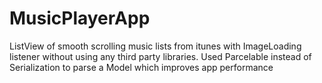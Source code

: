 # MusicPlayerApp

ListView of smooth scrolling music lists from itunes with ImageLoading listener without using any third party libraries.
Used Parcelable instead of Serialization to parse a Model which improves app performance
